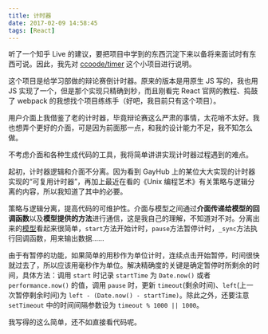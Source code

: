 ```yaml
---
title: 计时器
date: 2017-02-09 14:58:45
tags: [React]
---
```

听了一个知乎 Live 的建议，要把项目中学到的东西沉淀下来以备将来面试时有东西可说。因此，我先对 [ccoode/timer](https://github.com/ccoode/timer) 这个小项目进行说明。

这个项目是给学习部做的辩论赛倒计时器。原来的版本是用原生 JS 写的，我也用 JS 实现了一个，但是那个实现只精确到秒，而且刚看完 React 官网的教程、捣鼓了 webpack 的我想找个项目练练手（好吧，我目前只有这个项目）。

用户介面上我借鉴了老的计时器，毕竟辩论赛这么严肃的事情，太花哨不太好。我也想弄个更好的介面，可是因为前面那一点，和我的设计能力不足，我不知怎么做。

不考虑介面和各种生成代码的工具，我将简单讲讲实现计时器过程遇到的难点。

起初，计时器逻辑和介面不分离。因为看到 GayHub 上的某位大大实现的计时器实现的“可复用计时器”，再加上最近在看的《Unix 编程艺术》有关策略与逻辑分离的内容，所以我知道了其中的必要。

策略与逻辑分离，提高代码的可维护性。介面与模型之间通过**介面传递给模型的回调函数**以及**模型提供的方法**进行通信，这是我自己的理解，不知道对不对。分离出来的[模型](https://github.com/ccoode/timer/blob/master/src/index.js)看起来很简单，`start`方法开始计时，`pause`方法暂停计时，`_sync`方法执行回调函数，用来输出数据……

由于有暂停的功能，如果简单的用秒作为单位计时，连续点击开始暂停，时间很快就过去了，所以应该用毫秒作为单位。解决精确度的关键是确定暂停时所剩余的时间，具体方法：调用 `start` 时记录 `startTime` 为 `Date.now()` 或者 `performance.now()` 的值，调用 `pause` 时，更新 `timeout`(剩余时间)、`left`(上一次暂停剩余时间)为 `left - (Date.now() - startTime)`。除此之外，还要注意 `setTimeout` 中的时间间隔参数设为 `timeout % 1000 || 1000`。

我写得的这么简单，还不如直接看代码呢。
